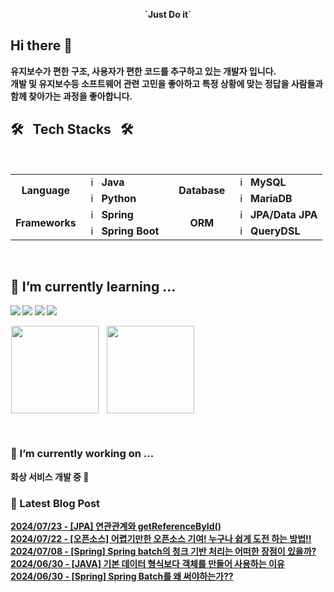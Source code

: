 <p align="center">
	<b>`Just Do it`</br>
</p>

## Hi there 👋
유지보수가 편한 구조, 사용자가 편한 코드를 추구하고 있는 개발자 입니다.  
개발 및 유지보수등 소프트웨어 관련 고민을 좋아하고 특정 상황에 맞는 정답을 사람들과 함께 찾아가는 과정을 좋아합니다.  

## 🛠️&nbsp;&nbsp;&nbsp;Tech Stacks&nbsp;&nbsp;&nbsp;🛠️

<br>

<table>
  <tr>
    <td rowspan="2" align="center"><b>Language</td>
    <td><img src="https://staging.svgrepo.com/show/184143/java.svg" width="16px" alt="_icon" />&nbsp;&nbsp;<b>Java</td>
    <td rowspan="6"></td>
    <td rowspan="2" align="center"><b>Database</b></td>
    <td><img src="https://user-images.githubusercontent.com/112257466/209078356-d9120e3d-9498-4ee4-a38d-139a263910f4.png" width="16px" alt="_icon" />&nbsp;&nbsp;<b>MySQL</td>
  </tr>
  <tr>
    <td><img src="https://staging.svgrepo.com/show/452091/python.svg" width="16px" alt="_icon" />&nbsp;&nbsp;<b>Python</td>
    <td><img src="https://www.svgrepo.com/show/373824/mariadb.svg" width="16px" alt="_icon" />&nbsp;&nbsp;<b>MariaDB</td>
  </tr>
  <tr>
    <td rowspan="2" align="center"><b>Frameworks</td>
    <td><img src="https://user-images.githubusercontent.com/112257466/209075018-0a1f7f14-a910-4d16-a4e4-51929b99e1ae.png" width="16px" alt="_icon" />&nbsp;&nbsp;<b>Spring</td>
	          <td rowspan="2" align="center"><b>ORM</td>
      <td><img src="https://user-images.githubusercontent.com/112257466/209076523-777fe02a-455f-48a0-a4b1-aeb9fff17b10.png" width="16px" alt="_icon" />&nbsp;&nbsp;<b>JPA/Data JPA</td>

  </tr>
  <tr>
    <td><img src="https://user-images.githubusercontent.com/112257466/209075280-78be8487-7d6a-485c-92a8-d6677f0caab9.png" width="16px" alt="_icon" />&nbsp;&nbsp;<b>Spring Boot</td>
	        <td><img src="https://github.com/GDSC-Team-J/ADDI-ML/assets/112257466/dff863c4-fb90-4747-a621-bdbd2c44a0be" width="16px" alt="_icon" />&nbsp;&nbsp;<b>QueryDSL</td>
  </tr>
</table>
<br>
<!-- <td><img src="https://www.sophos.com/sites/default/files/2022-02/googlecloud.png" width="15px" alt="_icon" />&nbsp;&nbsp;<b>Google Cloud</td>
<td><img src="https://static-00.iconduck.com/assets.00/aws-icon-2048x2048-274bm1xi.png" width="15px" alt="_icon" />&nbsp;&nbsp;<b>AWS</td>
<td><img src="https://yt3.googleusercontent.com/ytc/AIf8zZTAG01_SUWCNq2jcOvl49us-MaQ0THgkfJwRnIO=s900-c-k-c0x00ffffff-no-rj" width="15px" alt="_icon" />&nbsp;&nbsp;<b>Naver Cloud</td>
<td><img src="https://seeklogo.com/images/G/github-actions-logo-031704BDC6-seeklogo.com.png" width="15px" alt="_icon" />&nbsp;&nbsp;<b>Github Action</td>
  <tr>
    <td colspan="2 align="center"><b>Infra</td>
    <td colspan="2" align="center"><b>CI/CD</td>
  </tr> -->

	      
## 🌱 I’m currently learning ...
<a href="https://www.java.com/ko/" target="_blank"><img src="https://img.shields.io/badge/Java-007396?style=flat-square&logo=Java&logoColor=white"/></a>
<a href="https://spring.io/" target="_blank"><img src="https://img.shields.io/badge/Spring-6DB33F?style=flat-square&logo=Spring&logoColor=white"/></a>
<a href="https://github.com/" target="_blank"><img src="https://img.shields.io/badge/GitHub-181717?style=flat-square&logo=GitHub&logoColor=white"/></a>
<a href="https://aws.amazon.com/ko/" target="_blank"><img src="https://img.shields.io/badge/AWS-232F3E?style=flat-square&logo=amazonaws&logoColor=white"/></a>

<p align="left">
    <a href="https://solved.ac/plate0113">
    <img src="http://mazassumnida.wtf/api/v2/generate_badge?boj=plate0113" style="margin-left: 1px; vertical-align:top" height=140/></a>
    <img src="https://github-readme-stats.vercel.app/api?username=sihyunjojo&&show_icons=true&theme=highcontrast" style="margin-left: 10px; vertical-align:top" height=140/></a>
</p>
<br>

<!--
**sihyunjojo/sihyunjojo** is a ✨ _special_ ✨ repository because its `README.md` (this file) appears on your GitHub profile.

Here are some ideas to get you started:

- 👯 I’m looking to collaborate on ...
- 🤔 I’m looking for help with ...
- 💬 Ask me about ...
- 📫 How to reach me: ...
- 😄 Pronouns: ...
- ⚡ Fun fact: ...
-->

### 🔭 I’m currently working on ...
화상 서비스 개발 중 :baby_chick:

### 📌 Latest Blog Post
[2024/07/23 - [JPA] 연관관계와 getReferenceById()](https://velog.io/@plate0113/JPA-%EC%97%B0%EA%B4%80%EA%B4%80%EA%B3%84%EC%99%80-getReferenceById)</br>
[2024/07/22 - [오픈소스] 어렵기만한 오픈소스 기여! 누구나 쉽게 도전 하는 방법!!](https://velog.io/@plate0113/%EC%98%A4%ED%94%88%EC%86%8C%EC%8A%A4-%EC%96%B4%EB%A0%B5%EA%B8%B0%EB%A7%8C%ED%95%9C-%EC%98%A4%ED%94%88%EC%86%8C%EC%8A%A4-%EA%B8%B0%EC%97%AC-%EC%B4%88%EB%B3%B4%EA%B0%9C%EB%B0%9C%EC%9E%90%EB%8F%84-%EC%89%BD%EA%B2%8C-%EB%8F%84%EC%A0%84-%ED%95%98%EB%8A%94-%EB%B0%A9%EB%B2%95)</br>
[2024/07/08 - [Spring] Spring batch의 청크 기반 처리는 어떠한 장점이 있을까?](https://velog.io/@plate0113/Spring-Spring-batch%EC%9D%98-%EC%B2%AD%ED%81%AC-%EC%B2%98%EB%A6%AC%EB%8A%94-%EC%96%B4%EB%96%A0%ED%95%9C-%EC%9E%A5%EC%A0%90%EC%9D%B4-%EC%9E%88%EC%9D%84%EA%B9%8C)<br/>
[2024/06/30 - [JAVA] 기본 데이터 형식보다 객체를 만들어 사용하는 이유](https://velog.io/@plate0113/%EC%9E%91%EC%84%B1%EC%A4%91-%EA%B8%B0%EB%B3%B8-%EB%8D%B0%EC%9D%B4%ED%84%B0-%ED%98%95%EC%8B%9D%EB%B3%B4%EB%8B%A4-%EA%B0%9D%EC%B2%B4%EB%A5%BC-%EB%A7%8C%EB%93%A4%EC%96%B4-%EC%82%AC%EC%9A%A9%ED%95%98%EB%8A%94-%EC%9D%B4%EC%9C%A0)<br/>
[2024/06/30 - [Spring] Spring Batch를 왜 써야하는가??](https://velog.io/@plate0113/Spring-Spring-Batch%EB%A5%BC-%EC%99%9C-%EC%8D%A8%EC%95%BC%ED%95%98%EB%8A%94%EA%B0%80)<br/>
